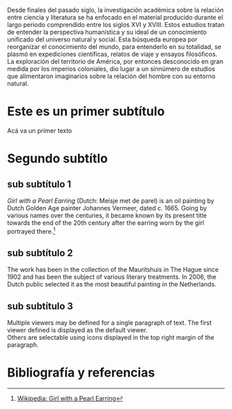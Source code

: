 <param ve-config 
       title="La naturaleza y la producción de un nuevo de discurso"
       banner="https://upload.wikimedia.org/wikipedia/commons/a/ae/Alexander_von_Humboldt_-_1841_-_Diagram_of_a_cross-section_of_the_earth%27s_crust.jpg" 
       layout="vertical"
       num-maps="x"
       num-specimens="x"
       num-images="x"
       num-primary-sources="x"
       author="Verónica Matallana Chaves">
    
     
<!-- Entities discussed throughout the essay are typically defined before the essay text and
     are thus available in all text.  Entity identifiers (QIDs) can be found in either
     Wikipedia or Wikidata (https://www.wikidata.org)> -->
<param ve-entity eid="Q185372"> <!-- Girl with a Pearl Earring painting -->
<param ve-entity eid="Q41264"> <!-- Johannes Vermeer -->
<param ve-entity eid="Q221092"> <!-- Mauritshuis -->
<param ve-entity eid="Q36600"> <!-- The Hague -->

Desde finales del pasado siglo, la investigación académica sobre la relación entre ciencia y literatura se ha enfocado en el material producido durante el largo periodo comprendido entre los siglos XVI y XVIII. Estos estudios tratan de entender la perspectiva humanística y su ideal de un conocimiento unificado del universo natural y social. Esta búsqueda europea por reorganizar el conocimiento del mundo, para entenderlo en su totalidad, se plasmó en expediciones científicas, relatos de viaje y ensayos filosóficos. La exploración del territorio de América, por entonces desconocido en gran medida por los imperios coloniales, dio lugar a un sinnúmero de estudios que alimentaron imaginarios sobre la relación del hombre con su entorno natural. 

# Este es un primer subtítulo

Acá va un primer texto

# Segundo subtítlo

## sub subtítulo 1

_Girl with a Pearl Earring_ (Dutch: Meisje met de parel) is an oil painting by Dutch Golden Age painter Johannes Vermeer, 
dated c. 1665. Going by various names over the centuries, it became known by its present title towards the end of the 
20th century after the earring worn by the girl portrayed there.[^1]
<param ve-image 
       label="Girl with a Pearl Earring" 
       description="painting by Johannes Vermeer" 
       license="public domain" 
       url="https://upload.wikimedia.org/wikipedia/commons/0/0f/1665_Girl_with_a_Pearl_Earring.jpg">

## sub subtítulo 2

The work has been in the collection of the Mauritshuis in The Hague since 1902 and has been the subject of various 
literary treatments. In 2006, the Dutch public selected it as the most beautiful painting in the Netherlands.
<param ve-map center="Q36600" zoom="11" prefer-geojson>

## sub subtítulo 3

Multiple viewers may be defined for a single paragraph of text.  The first viewer defined is displayed as the default viewer.  
Others are selectable using icons displayed in the top right margin of the paragraph.
<param ve-image 
       manifest="https://iiif.juncture-digital.org/manifest/6dd738aed85597cac540ad31dd5818e86ef7f2918c7b43a9eb3123d5538e6e4c">
<param ve-map center="Q36600" zoom="11">

# Bibliografía y referencias

[^1]: [Wikipedia: Girl with a Pearl Earring](https://en.wikipedia.org/wiki/Girl_with_a_Pearl_Earring)

